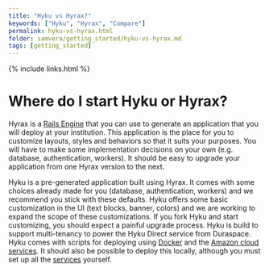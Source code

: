```yaml
---
title: "Hyku vs Hyrax?"
keywords: ["Hyku", "Hyrax", "Compare"]
permalink: hyku-vs-hyrax.html
folder: samvera/getting_started/hyku-vs-hyrax.md
tags: [getting_started]
---
```



{% include links.html %}

# Where do I start Hyku or Hyrax?

Hyrax is a [Rails Engine](http://guides.rubyonrails.org/engines.html) that you can use to generate an application that you will deploy at your institution.  This application is the place for you to customize layouts, styles and behaviors so that it suits your purposes.  You will have to make some implementation decisions on your own (e.g. database, authentication, workers).  It should be easy to upgrade your application from one Hyrax version to the next.

Hyku is a pre-generated application built using Hyrax. It comes with some choices already made for you (database, authentication, workers) and we recommend you stick with these defaults.  Hyku offers some basic customization in the UI (text blocks, banner, colors) and we are working to expand the scope of these customizations. If you fork Hyku and start customizing, you should expect a painful upgrade process.
Hyku is build to support multi-tenancy to power the Hyku Direct service from Duraspace. Hyku comes with scripts for deploying using [Docker](https://www.docker.com/) and the [Amazon cloud services](https://aws.amazon.com/).  It should also be possible to deploy this locally, although you must set up all the [services](/service-stack.html) yourself.
